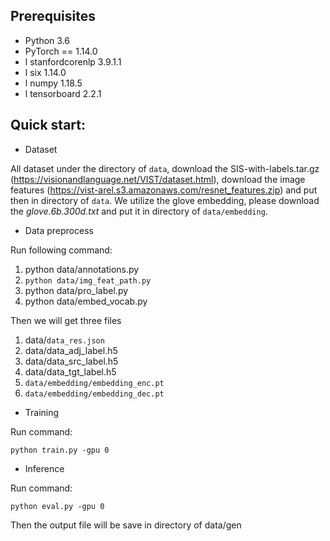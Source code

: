 <!--# MGCL: Image-guided Story Ending Generation

##### Code for paper "IgSEG: Image-guided Story Ending Generation", Findings of ACL 2021.-->

## Prerequisites

- Python 3.6
- PyTorch == 1.14.0
- l stanfordcorenlp 3.9.1.1
- l six 1.14.0
- l numpy 1.18.5
- l tensorboard 2.2.1

## Quick start:

- Dataset

All dataset under the directory of `data`, download the SIS-with-labels.tar.gz (https://visionandlanguage.net/VIST/dataset.html),  download the image features (https://vist-arel.s3.amazonaws.com/resnet_features.zip) and put then in directory of `data`. We utilize the glove embedding, please download the *glove.6b.300d.txt* and put it in directory of `data/embedding`.

- Data preprocess

Run following command:

1. python data/annotations.py 
2. `python data/img_feat_path.py `
3. python data/pro_label.py 
4. python data/embed_vocab.py 

Then we will get three files

1. data/`data_res.json`
2. data/data_adj_label.h5
3. data/data_src_label.h5
4. data/data_tgt_label.h5
5. `data/embedding/embedding_enc.pt`
6. `data/embedding/embedding_dec.pt`

- Training

Run command:

`python train.py -gpu 0 `

- Inference

Run command:

`python eval.py -gpu 0`

Then the output file will be save in directory of data/gen
